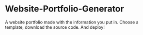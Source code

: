 # Website-Portfolio-Generator
A website portfolio made with the information you put in. Choose a template, download the source code. And deploy!
